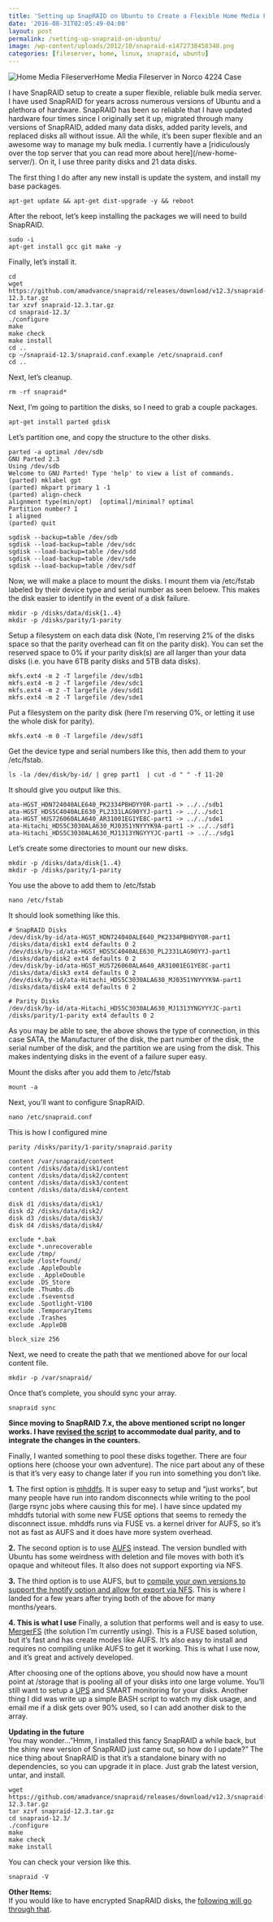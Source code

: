 ```yaml
---
title: 'Setting up SnapRAID on Ubuntu to Create a Flexible Home Media Fileserver'
date: '2016-08-31T02:05:49-04:00'
layout: post
permalink: /setting-up-snapraid-on-ubuntu/
image: /wp-content/uploads/2012/10/snapraid-e1472738450340.png
categories: [fileserver, home, linux, snapraid, ubuntu]
---
```


![Home Media Fileserver](/wp-content/uploads/2016/08/QjO0wft.jpg)Home Media Fileserver in Norco 4224 Case

</div>I have SnapRAID setup to create a super flexible, reliable bulk media server. I have used SnapRAID for years across numerous versions of Ubuntu and a plethora of hardware. SnapRAID has been so reliable that I have updated hardware four times since I originally set it up, migrated through many versions of SnapRAID, added many data disks, added parity levels, and replaced disks all without issue. All the while, it’s been super flexible and an awesome way to manage my bulk media. I currently have a [ridiculously over the top server that you can read more about here](/new-home-server/). On it, I use three parity disks and 21 data disks.

The first thing I do after any new install is update the system, and install my base packages.

```
apt-get update && apt-get dist-upgrade -y && reboot
```

After the reboot, let’s keep installing the packages we will need to build SnapRAID.

```
sudo -i
apt-get install gcc git make -y
```

Finally, let’s install it.

```
cd
wget https://github.com/amadvance/snapraid/releases/download/v12.3/snapraid-12.3.tar.gz
tar xzvf snapraid-12.3.tar.gz
cd snapraid-12.3/
./configure
make
make check
make install
cd ..
cp ~/snapraid-12.3/snapraid.conf.example /etc/snapraid.conf
cd ..
```

Next, let’s cleanup.

```
rm -rf snapraid*
```

Next, I’m going to partition the disks, so I need to grab a couple packages.

```
apt-get install parted gdisk
```

Let’s partition one, and copy the structure to the other disks.

```
parted -a optimal /dev/sdb
GNU Parted 2.3
Using /dev/sdb
Welcome to GNU Parted! Type 'help' to view a list of commands.
(parted) mklabel gpt
(parted) mkpart primary 1 -1
(parted) align-check
alignment type(min/opt)  [optimal]/minimal? optimal
Partition number? 1
1 aligned
(parted) quit
```

```
sgdisk --backup=table /dev/sdb
sgdisk --load-backup=table /dev/sdc
sgdisk --load-backup=table /dev/sdd
sgdisk --load-backup=table /dev/sde
sgdisk --load-backup=table /dev/sdf
```

Now, we will make a place to mount the disks. I mount them via /etc/fstab labeled by their device type and serial number as seen beloew. This makes the disk easier to identify in the event of a disk failure.

```
mkdir -p /disks/data/disk{1..4}
mkdir -p /disks/parity/1-parity
```

Setup a filesystem on each data disk (Note, I’m reserving 2% of the disks space so that the parity overhead can fit on the parity disk). You can set the reserved space to 0% if your parity disk(s) are all larger than your data disks (i.e. you have 6TB parity disks and 5TB data disks).

```
mkfs.ext4 -m 2 -T largefile /dev/sdb1
mkfs.ext4 -m 2 -T largefile /dev/sdc1
mkfs.ext4 -m 2 -T largefile /dev/sdd1
mkfs.ext4 -m 2 -T largefile /dev/sde1
```

Put a filesystem on the parity disk (here I’m reserving 0%, or letting it use the whole disk for parity).

```
mkfs.ext4 -m 0 -T largefile /dev/sdf1
```

Get the device type and serial numbers like this, then add them to your /etc/fstab.

```
ls -la /dev/disk/by-id/ | grep part1  | cut -d " " -f 11-20
```

It should give you output like this.

```
ata-HGST_HDN724040ALE640_PK2334PBHDYY0R-part1 -> ../../sdb1
ata-HGST_HDS5C4040ALE630_PL2331LAG90YYJ-part1 -> ../../sdc1
ata-HGST_HUS726060ALA640_AR31001EG1YE8C-part1 -> ../../sde1
ata-Hitachi_HDS5C3030ALA630_MJ0351YNYYYK9A-part1 -> ../../sdf1
ata-Hitachi_HDS5C3030ALA630_MJ1313YNGYYYJC-part1 -> ../../sdg1
```

Let’s create some directories to mount our new disks.

```
mkdir -p /disks/data/disk{1..4}
mkdir -p /disks/parity/1-parity
```

You use the above to add them to /etc/fstab

```
nano /etc/fstab
```

It should look something like this.

```
# SnapRAID Disks
/dev/disk/by-id/ata-HGST_HDN724040ALE640_PK2334PBHDYY0R-part1 /disks/data/disk1 ext4 defaults 0 2
/dev/disk/by-id/ata-HGST_HDS5C4040ALE630_PL2331LAG90YYJ-part1 /disks/data/disk2 ext4 defaults 0 2
/dev/disk/by-id/ata-HGST_HUS726060ALA640_AR31001EG1YE8C-part1 /disks/data/disk3 ext4 defaults 0 2
/dev/disk/by-id/ata-Hitachi_HDS5C3030ALA630_MJ0351YNYYYK9A-part1 /disks/data/disk4 ext4 defaults 0 2

# Parity Disks
/dev/disk/by-id/ata-Hitachi_HDS5C3030ALA630_MJ1313YNGYYYJC-part1 /disks/parity/1-parity ext4 defaults 0 2
```

As you may be able to see, the above shows the type of connection, in this case SATA, the Manufacturer of the disk, the part number of the disk, the serial number of the disk, and the partition we are using from the disk. This makes indentying disks in the event of a failure super easy.

Mount the disks after you add them to /etc/fstab

```
mount -a
```

Next, you’ll want to configure SnapRAID.

```
nano /etc/snapraid.conf
```

This is how I configured mine

```
parity /disks/parity/1-parity/snapraid.parity

content /var/snapraid/content
content /disks/data/disk1/content
content /disks/data/disk2/content
content /disks/data/disk3/content
content /disks/data/disk4/content

disk d1 /disks/data/disk1/
disk d2 /disks/data/disk2/
disk d3 /disks/data/disk3/
disk d4 /disks/data/disk4/

exclude *.bak
exclude *.unrecoverable
exclude /tmp/
exclude /lost+found/
exclude .AppleDouble
exclude ._AppleDouble
exclude .DS_Store
exclude .Thumbs.db
exclude .fseventsd
exclude .Spotlight-V100
exclude .TemporaryItems
exclude .Trashes
exclude .AppleDB

block_size 256
```

Next, we need to create the path that we mentioned above for our local content file.

```
mkdir -p /var/snapraid/
```

Once that’s complete, you should sync your array.

```
snapraid sync
```

**Since moving to SnapRAID 7.x, the above mentioned script no longer works. I have [revised the script](/updated-snapraid-sync-script/) to accommodate dual parity, and to integrate the changes in the counters.**

Finally, I wanted something to pool these disks together. There are four options here (choose your own adventure). The nice part about any of these is that it’s very easy to change later if you run into something you don’t like.

**1.** The first option is [mhddfs](/snapraid-with-mhddfs/). It is super easy to setup and “just works”, but many people have run into random disconnects while writing to the pool (large rsync jobs where causing this for me). I have since updated my mhddfs tutorial with some new FUSE options that seems to remedy the disconnect issue. mhddfs runs via FUSE vs. a kernel driver for AUFS, so it’s not as fast as AUFS and it does have more system overhead.

**2.** The second option is to use [AUFS](/ubuntu-aufs-nfs-export/) instead. The version bundled with Ubuntu has some weirdness with deletion and file moves with both it’s opaque and whiteout files. It also does not support exporting via NFS.

**3.** The third option is to use AUFS, but to [compile your own versions to support the hnotify option and allow for export via NFS](/ubuntu-14-04-with-4-0-4-kernel-and-latest-aufs-from-source/). This is where I landed for a few years after trying both of the above for many months/years.

**4. This is what I use** Finally, a solution that performs well and is easy to use. [MergerFS](/mergerfs-another-good-option-to-pool-your-snapraid-disks/) (the solution I’m currently using). This is a FUSE based solution, but it’s fast and has create modes like AUFS. It’s also easy to install and requires no compiling unlike AUFS to get it working. This is what I use now, and it’s great and actively developed.

After choosing one of the options above, you should now have a mount point at /storage that is pooling all of your disks into one large volume. You’ll still want to setup a [UPS](/installing-nut-on-ubuntu/) and SMART monitoring for your disks. Another thing I did was write up a simple BASH script to watch my disk usage, and email me if a disk gets over 90% used, so I can add another disk to the array.

**Updating in the future**  
You may wonder…”Hmm, I installed this fancy SnapRAID a while back, but the shiny new version of SnapRAID just came out, so how do I update?” The nice thing about SnapRAID is that it’s a standalone binary with no dependencies, so you can upgrade it in place. Just grab the latest version, untar, and install.

```
wget https://github.com/amadvance/snapraid/releases/download/v12.3/snapraid-12.3.tar.gz
tar xzvf snapraid-12.3.tar.gz
cd snapraid-12.3/
./configure
make
make check
make install
```

You can check your version like this.

```
snapraid -V
```

**Other Items:**  
If you would like to have encrypted SnapRAID disks, the [following will go through that](/encrypted-snapraid/).